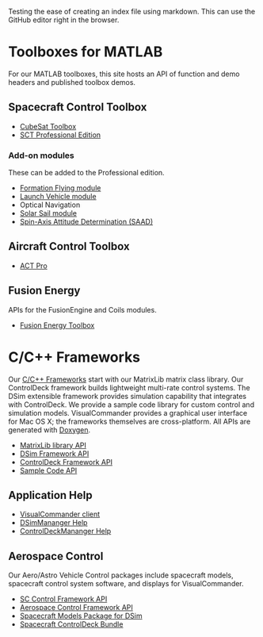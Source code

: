 Testing the ease of creating an index file using markdown. This can use the GitHub editor right in the browser.

# Toolboxes for MATLAB

For our MATLAB toolboxes, this site hosts an API of function and demo headers and published toolbox demos.

## Spacecraft Control Toolbox

* [CubeSat Toolbox](../CubeSat/index.html)
* [SCT Professional Edition](../SCTPro/index.html)

### Add-on modules
These can be added to the Professional edition.
* [Formation Flying module](../FormationFlying/)
* [Launch Vehicle module](../LaunchVehicle/)
* Optical Navigation
* [Solar Sail module](../SolarSail)
* [Spin-Axis Attitude Determination (SAAD)](../SAAD/)

## Aircraft Control Toolbox

* [ACT Pro](../ACTPro/)

## Fusion Energy
APIs for the FusionEngine and Coils modules.

* [Fusion Energy Toolbox](../FusionEnergy/FusionModules)

# C/C++ Frameworks

Our [C/C++ Frameworks](https://www.psatellite.com/products/simulation-framework/) start with our MatrixLib matrix class library. Our ControlDeck framework builds lightweight multi-rate control systems. The DSim extensible framework provides simulation capability that integrates with ControlDeck. We provide a sample code library for custom control and simulation models. VisualCommander provides a graphical user interface for Mac OS X; the frameworks themselves are cross-platform. All APIs are generated with [Doxygen](https://www.doxygen.nl/).

* [MatrixLib library API](../SimulationFramework/matrixlib/index.html)
* [DSim Framework API](../SimulationFramework/DSim/index.html)
* [ControlDeck Framework API](../SimulationFramework/ControlDeck/index.html)
* [Sample Code API](../SimulationFramework/ExampleCode/index.html)

## Application Help

* [VisualCommander client](../SimulationFramework/VCHelp)
* [DSimMananger Help](../SimulationFramework/DSimManangerHelp/)
* [ControlDeckMananger Help](../SimulationFramework/ControlDeckManangerHelp/)

## Aerospace Control

Our Aero/Astro Vehicle Control packages include spacecraft models, spacecraft control system software, and displays for VisualCommander.

* [SC Control Framework API](../SimulationFramework/sccontrol)
* [Aerospace Control Framework API](../SimulationFramework/aero)
* [Spacecraft Models Package for DSim](../SimulationFramework/SpacecraftModels/)
* [Spacecraft ControlDeck Bundle](../SimulationFramework/SpacecraftFSW/)

